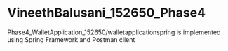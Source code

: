 # VineethBalusani_152650_Phase4
Phase4_WalletApplication_152650/walletapplicationspring is implemented using Spring Framework and Postman client
